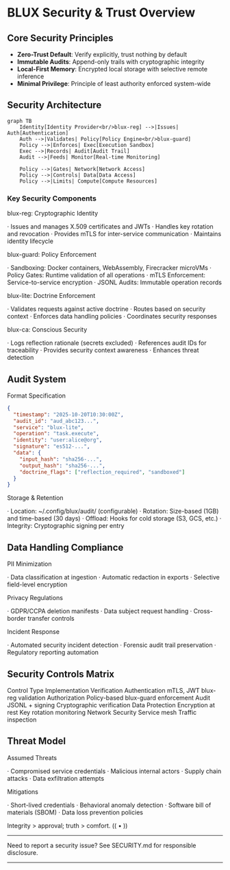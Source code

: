 # BLUX Security & Trust Overview

## Core Security Principles

- **Zero-Trust Default**: Verify explicitly, trust nothing by default
- **Immutable Audits**: Append-only trails with cryptographic integrity
- **Local-First Memory**: Encrypted local storage with selective remote inference
- **Minimal Privilege**: Principle of least authority enforced system-wide

## Security Architecture

```mermaid
graph TB
    Identity[Identity Provider<br/>blux-reg] -->|Issues| Auth[Authentication]
    Auth -->|Validates| Policy[Policy Engine<br/>blux-guard]
    Policy -->|Enforces| Exec[Execution Sandbox]
    Exec -->|Records| Audit[Audit Trail]
    Audit -->|Feeds| Monitor[Real-time Monitoring]
    
    Policy -->|Gates| Network[Network Access]
    Policy -->|Controls| Data[Data Access]
    Policy -->|Limits| Compute[Compute Resources]
```

### Key Security Components

blux-reg: Cryptographic Identity

· Issues and manages X.509 certificates and JWTs
· Handles key rotation and revocation
· Provides mTLS for inter-service communication
· Maintains identity lifecycle

blux-guard: Policy Enforcement

· Sandboxing: Docker containers, WebAssembly, Firecracker microVMs
· Policy Gates: Runtime validation of all operations
· mTLS Enforcement: Service-to-service encryption
· JSONL Audits: Immutable operation records

blux-lite: Doctrine Enforcement

· Validates requests against active doctrine
· Routes based on security context
· Enforces data handling policies
· Coordinates security responses

blux-ca: Conscious Security

· Logs reflection rationale (secrets excluded)
· References audit IDs for traceability
· Provides security context awareness
· Enhances threat detection

## Audit System

Format Specification

```json
{
  "timestamp": "2025-10-20T10:30:00Z",
  "audit_id": "aud_abc123...",
  "service": "blux-lite",
  "operation": "task.execute",
  "identity": "user:alice@org",
  "signature": "es512-...",
  "data": {
    "input_hash": "sha256-...",
    "output_hash": "sha256-...",
    "doctrine_flags": ["reflection_required", "sandboxed"]
  }
}
```

Storage & Retention

· Location: ~/.config/blux/audit/ (configurable)
· Rotation: Size-based (1GB) and time-based (30 days)
· Offload: Hooks for cold storage (S3, GCS, etc.)
· Integrity: Cryptographic signing per entry

## Data Handling Compliance

PII Minimization

· Data classification at ingestion
· Automatic redaction in exports
· Selective field-level encryption

Privacy Regulations

· GDPR/CCPA deletion manifests
· Data subject request handling
· Cross-border transfer controls

Incident Response

· Automated security incident detection
· Forensic audit trail preservation
· Regulatory reporting automation

## Security Controls Matrix

Control Type Implementation Verification
Authentication mTLS, JWT blux-reg validation
Authorization Policy-based blux-guard enforcement
Audit JSONL + signing Cryptographic verification
Data Protection Encryption at rest Key rotation monitoring
Network Security Service mesh Traffic inspection

## Threat Model

Assumed Threats

· Compromised service credentials
· Malicious internal actors
· Supply chain attacks
· Data exfiltration attempts

Mitigations

· Short-lived credentials
· Behavioral anomaly detection
· Software bill of materials (SBOM)
· Data loss prevention policies

Integrity > approval; truth > comfort.  (( • ))

---

Need to report a security issue? See SECURITY.md for responsible disclosure.

---
